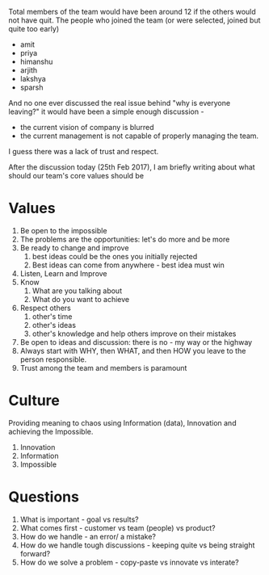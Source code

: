 Total members of the team would have been around 12 if the others would not have quit.
The people who joined the team (or were selected, joined but quite too early)
- amit
- priya
- himanshu
- arjith
- lakshya
- sparsh

And no one ever discussed the real issue behind "why is everyone leaving?"
it would have been a simple enough discussion - 
- the current vision of company is blurred
- the current management is not capable of properly managing the team.

I guess there was a lack of trust and respect.

After the discussion today (25th Feb 2017), I am briefly writing about what should our team's core values should be

# Values

1. Be open to the impossible
1. The problems are the opportunities: let's do more and be more
1. Be ready to change and improve
    1. best ideas could be the ones you initially rejected
    1. Best ideas can come from anywhere - best idea must win
1. Listen, Learn and Improve
1. Know
    1. What are you talking about
    1. What do you want to achieve
1. Respect others
    1. other's time
    1. other's ideas
    1. other's knowledge and help others improve on their mistakes
1. Be open to ideas and discussion: there is no - my way or the highway
1. Always start with WHY, then WHAT, and then HOW you leave to the person responsible.
1. Trust among the team and members is paramount

# Culture

Providing meaning to chaos using Information (data), Innovation and achieving the Impossible.

1. Innovation
1. Information
1. Impossible

# Questions

1. What is important - goal vs results?
1. What comes first - customer vs team (people) vs product?
1. How do we handle - an error/ a mistake?
1. How do we handle tough discussions - keeping quite vs being straight forward?
1. How do we solve a problem - copy-paste vs innovate vs interate?
